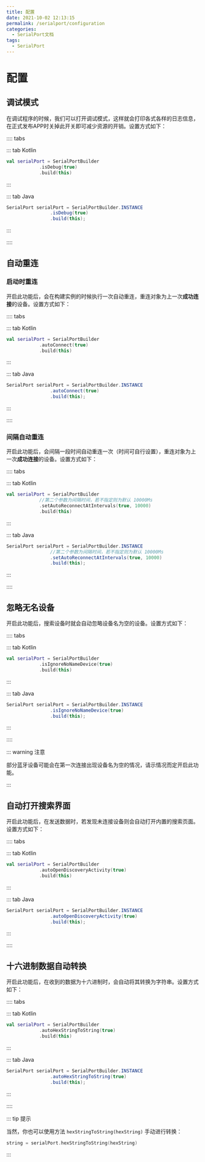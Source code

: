 ```yaml
---
title: 配置
date: 2021-10-02 12:13:15
permalink: /serialport/configuration
categories:
  - SerialPort文档
tags:
  - SerialPort
---
```

# 配置

## 调试模式

在调试程序的时候，我们可以打开调试模式，这样就会打印各式各样的日志信息，在正式发布APP时关掉此开关即可减少资源的开销。设置方式如下：

:::: tabs

::: tab Kotlin

```kotlin
val serialPort = SerialPortBuilder
            .isDebug(true)
            .build(this)
```

:::

::: tab Java

```java
SerialPort serialPort = SerialPortBuilder.INSTANCE
                .isDebug(true)
                .build(this);
```

:::

::::

## 自动重连

### 启动时重连

开启此功能后，会在构建实例的时候执行一次自动重连，重连对象为上一次**成功连接**的设备。设置方式如下：

:::: tabs

::: tab Kotlin

```kotlin
val serialPort = SerialPortBuilder
            .autoConnect(true)
            .build(this)
```

:::

::: tab Java

```java
SerialPort serialPort = SerialPortBuilder.INSTANCE
                .autoConnect(true)
                .build(this);
```

:::

::::

### 间隔自动重连

开启此功能后，会间隔一段时间自动重连一次（时间可自行设置），重连对象为上一次**成功连接**的设备。设置方式如下：

:::: tabs

::: tab Kotlin

```kotlin
val serialPort = SerialPortBuilder
			//第二个参数为间隔时间，若不指定则为默认 10000Ms
            .setAutoReconnectAtIntervals(true, 10000)
            .build(this)
```

:::

::: tab Java

```java
SerialPort serialPort = SerialPortBuilder.INSTANCE
    			//第二个参数为间隔时间，若不指定则为默认 10000Ms
                .setAutoReconnectAtIntervals(true, 10000)
                .build(this);
```

:::

::::

## 忽略无名设备

开启此功能后，搜索设备时就会自动忽略设备名为空的设备。设置方式如下：

:::: tabs

::: tab Kotlin

```kotlin
val serialPort = SerialPortBuilder
            .isIgnoreNoNameDevice(true)
            .build(this)
```

:::

::: tab Java

```java
SerialPort serialPort = SerialPortBuilder.INSTANCE
                .isIgnoreNoNameDevice(true)
                .build(this);
```

:::

::::

::: warning 注意

部分蓝牙设备可能会在第一次连接出现设备名为空的情况，请示情况而定开启此功能。

:::

## 自动打开搜索界面

开启此功能后，在发送数据时，若发现未连接设备则会自动打开内置的搜索页面。设置方式如下：

:::: tabs

::: tab Kotlin

```kotlin
val serialPort = SerialPortBuilder
            .autoOpenDiscoveryActivity(true)
            .build(this)
```

:::

::: tab Java

```java
SerialPort serialPort = SerialPortBuilder.INSTANCE
                .autoOpenDiscoveryActivity(true)
                .build(this);
```

:::

::::

## 十六进制数据自动转换

开启此功能后，在收到的数据为十六进制时，会自动将其转换为字符串。设置方式如下：

:::: tabs

::: tab Kotlin

```kotlin
val serialPort = SerialPortBuilder
            .autoHexStringToString(true)
            .build(this)
```

:::

::: tab Java

```java
SerialPort serialPort = SerialPortBuilder.INSTANCE
                .autoHexStringToString(true)
                .build(this);
```

:::

::::

::: tip 提示

当然，你也可以使用方法 `hexStringToString(hexString)` 手动进行转换：

```kotlin
string = serialPort.hexStringToString(hexString)
```

:::

